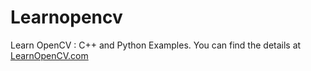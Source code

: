 # Learnopencv

Learn OpenCV : C++ and Python Examples. You can find the details at [LearnOpenCV.com](https://www.learnopencv.com/)